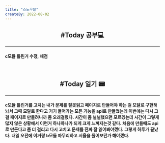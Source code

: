 ```yaml
---
title: "스노우볼"
createBy: 2022-08-02
---
```


<h2 style="text-align:center">#Today 공부💻</h2>

---
#### c모듈 틀린거 수정, 채점
<br>




<h2 style="text-align:center">#Today 일기 📟</h2>

---
#### c모듈 틀린거를 고치는 내가 문제를 잘못읽고 페이지로 만들어야 하는 걸 모달로 구현해놔서 그때 모달로 한다고 거기 들어가는 모든 기능을 api로 만들었는데 이번에는 다시 그걸 패이지로 만들려니까 좀 오래걸렸다. 시간이 좀 널널했으면 모르겠는데 시간이 그렇게 많지 않은 상황에서 이런거 하나하나가 되게 크게 느껴지는것 같다. 처음에 만들때도 api로 만든다고 좀 더 걸리고 다시 고치고 문제를 진짜 잘 읽어봐야곘다. 그렇게 하루가 끝났다. 내일 오전에 이거랑 b모듈 마무리하고 서울을 풀어보던가 해야곘다.

<br/>


